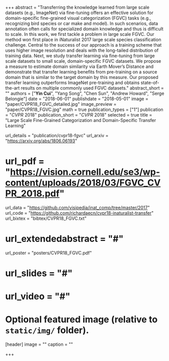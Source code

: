 +++
abstract = "Transferring the knowledge learned from large scale datasets (e.g., ImageNet) via fine-tuning offers an effective solution for domain-specific fine-grained visual categorization (FGVC) tasks (e.g., recognizing bird species or car make and model). In such scenarios, data annotation often calls for specialized domain knowledge and thus is difficult to scale. In this work, we first tackle a problem in large scale FGVC. Our method won first place in iNaturalist 2017 large scale species classification challenge. Central to the success of our approach is a training scheme that uses higher image resolution and deals with the long-tailed distribution of training data. Next, we study transfer learning via fine-tuning from large scale datasets to small scale, domain-specific FGVC datasets. We propose a measure to estimate domain similarity via Earth Mover’s Distance and demonstrate that transfer learning benefits from pre-training on a source domain that is similar to the target domain by this measure. Our proposed transfer learning outperforms ImageNet pre-training and obtains state-of-the-art results on multiple commonly used FGVC datasets."
abstract_short = ""
authors = ["**Yin Cui**", "Yang Song", "Chen Sun", "Andrew Howard", "Serge Belongie"]
date = "2018-06-01"
publishdate = "2018-05-01"
image = "paper/CVPR18_FGVC_detailed.jpg"
image_preview = "paper/CVPR18_FGVC.jpg"
math = true
publication_types = ["1"]
publication = "*CVPR* 2018"
publication_short = "*CVPR* 2018"
selected = true
title = "Large Scale Fine-Grained Categorization and Domain-Specific Transfer Learning"

url_details = "publication/cvpr18-fgvc"
url_arxiv = "https://arxiv.org/abs/1806.06193"
# url_pdf = "https://vision.cornell.edu/se3/wp-content/uploads/2018/03/FGVC_CVPR_2018.pdf"
url_data = "https://github.com/visipedia/inat_comp/tree/master/2017"
url_code = "https://github.com/richardaecn/cvpr18-inaturalist-transfer"
url_bixtex = "bibtex/CVPR18_FGVC.txt"
# url_extendedabstract = "#"
url_poster = "posters/CVPR18_FGVC.pdf"
# url_slides = "#"
# url_video = "#"

# Optional featured image (relative to `static/img/` folder).
[header]
image = ""
caption = ""

+++
